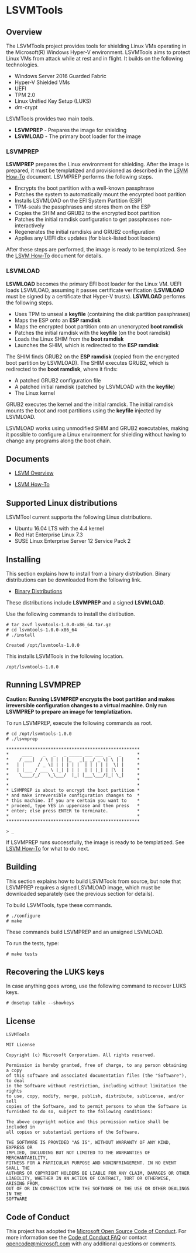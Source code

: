 LSVMTools
=========

Overview
--------

The LSVMTools project provides tools for shielding Linux VMs operating
in the Microsoft(R) Windows Hyper-V environment. LSVMTools aims to protect
Linux VMs from attack while at rest and in flight. It builds on the following
technologies.

- Windows Server 2016 Guarded Fabric
- Hyper-V Shielded VMs
- UEFI
- TPM 2.0
- Linux Unified Key Setup (LUKS)
- dm-crypt

LSVMTools provides two main tools.

- **LSVMPREP** - Prepares the image for shielding
- **LSVMLOAD** - The primary boot loader for the image

### LSVMPREP

**LSVMPREP** prepares the Linux environment for shielding. After the image
is prepared, it must be templatized and provisioned as described in the
[LSVM How-To](doc/LSVM_How_To.pdf) document. LSVMPREP performs the following
steps.

- Encrypts the boot partition with a well-known passphrase
- Patches the system to automatically mount the encyrpted boot parition
- Installs LSVMLOAD on the EFI System Partition (ESP)
- TPM-seals the passphrases and stores them on the ESP
- Copies the SHIM and GRUB2 to the encrypted boot partition
- Patches the initial ramdisk configuration to get passphrases non-interactively
- Regenerates the initial ramdisks and GRUB2 configuration
- Applies any UEFI dbx updates (for black-listed boot loaders)

After these steps are performed, the image is ready to be templatized. See
the [LSVM How-To](doc/LSVM_How_To.pdf) document for details.

### LSVMLOAD

**LSVMLOAD** becomes the primary EFI boot loader for the Linux VM. UEFI loads
LSVMLOAD, assuming it passes certificate verification (**LSVMLOAD** must be
signed by a certificate that Hyper-V trusts). **LSVMLOAD** performs the 
following steps.

- Uses TPM to unseal a **keyfile** (containing the disk partition passphrases)
- Maps the ESP onto an **ESP ramdisk**
- Maps the encrypted boot partition onto an unencrypted **boot ramdisk**
- Patches the initial ramdisk with the **keyfile** (on the boot ramdisk)
- Loads the Linux SHIM from the **boot ramdisk**
- Launches the SHIM, which is redirected to the **ESP ramdisk**

The SHIM finds GRUB2 on the **ESP ramdisk** (copied from the encrypted boot
partition by LSVMLOAD). The SHIM executes GRUB2, which is redirected to the
**boot ramdisk**, where it finds:

- A patched GRUB2 configuration file
- A patched initial ramdisk (patched by LSVMLOAD with the **keyfile**)
- The Linux kernel

GRUB2 executes the kernel and the initial ramdisk. The initial ramdisk mounts
the boot and root partitions using the **keyfile** injected by LSVMLOAD.

LSVMLOAD works using unmodified SHIM and GRUB2 executables, making it
possible to configure a Linux environment for shielding without having
to change any programs along the boot chain.

Documents
---------

- [LSVM Overview](doc/LSVM_Overview.pdf)

- [LSVM How-To](doc/LSVM_How_To.pdf)


Supported Linux distributions
-----------------------------

LSVMTool current supports the following Linux distributions.

- Ubuntu 16.04 LTS with the 4.4 kernel
- Red Hat Enterprise Linux 7.3
- SUSE Linux Enterprise Server 12 Service Pack 2

Installing
----------

This section explains how to install from a binary distribution. Binary 
distributions can be downloaded from the following link.

- [Binary Distributions](binaries)

These distributions include **LSVMPREP** and a signed **LSVMLOAD**.

Use the following commands to install the distibution.

```
# tar zxvf lsvmtools-1.0.0-x86_64.tar.gz
# cd lsvmtools-1.0.0-x86_64
# ./install

Created /opt/lsvmtools-1.0.0
```

This installs LSVMTools in the following location.

```
/opt/lsvmtools-1.0.0
```

Running LSVMPREP
----------------

**Caution: Running LSVMPREP encrypts the boot partition and makes irreversible
configuration changes to a virtual machine. Only run LSVMPREP to prepare an
image for templatization.**

To run LSVMPREP, execute the following commands as root.

```
# cd /opt/lsvmtools-1.0.0
# ./lsvmprep

***************************************************
*     ____    _   _   _ _____ ___ ___  _   _      *
*    / ___|  / \ | | | |_   _|_ _/ _ \| \ | |     *
*   | |     / _ \| | | | | |  | | | | |  \| |     *
*   | |___ / ___ \ |_| | | |  | | |_| | |\  |     *
*    \____/_/   \_\___/  |_| |___\___/|_| \_|     *
*                                                 *
*                                                 *
* LSVMPREP is about to encrypt the boot partition *
* and make irreversible configuration changes to  *
* this machine. If you are certain you want to    *
* proceed, type YES in uppercase and then press   *
* enter; else press ENTER to terminate.           *
*                                                 *
***************************************************

> _
```

If LSVMPREP runs successfully, the image is ready to be templatized. See
[LSVM How-To](doc/LSVM_How_To.pdf) for what to do next.

Building
--------

This section explains how to build LSVMTools from source, but note that 
LSVMPREP requires a signed LSVMLOAD image, which must be downloaded separately 
(see the previous section for details).

To build LSVMTools, type these commands.

```
# ./configure
# make
```

These commands build LSVMPREP and an unsigned LSVMLOAD.

To run the tests, type:

```
# make tests
```
Recovering the LUKS keys
------------------------

In case anything goes wrong, use the following command to recover LUKS keys.

```
# dmsetup table --showkeys
```

License
-------

```
LSVMTools 

MIT License

Copyright (c) Microsoft Corporation. All rights reserved.

Permission is hereby granted, free of charge, to any person obtaining a copy
of this software and associated documentation files (the "Software"), to deal
in the Software without restriction, including without limitation the rights
to use, copy, modify, merge, publish, distribute, sublicense, and/or sell
copies of the Software, and to permit persons to whom the Software is
furnished to do so, subject to the following conditions:

The above copyright notice and this permission notice shall be included in 
all copies or substantial portions of the Software.

THE SOFTWARE IS PROVIDED "AS IS", WITHOUT WARRANTY OF ANY KIND, EXPRESS OR
IMPLIED, INCLUDING BUT NOT LIMITED TO THE WARRANTIES OF MERCHANTABILITY,
FITNESS FOR A PARTICULAR PURPOSE AND NONINFRINGEMENT. IN NO EVENT SHALL THE
AUTHORS OR COPYRIGHT HOLDERS BE LIABLE FOR ANY CLAIM, DAMAGES OR OTHER
LIABILITY, WHETHER IN AN ACTION OF CONTRACT, TORT OR OTHERWISE, ARISING FROM,
OUT OF OR IN CONNECTION WITH THE SOFTWARE OR THE USE OR OTHER DEALINGS IN THE
SOFTWARE
```

Code of Conduct
---------------

This project has adopted the [Microsoft Open Source Code of Conduct](https://opensource.microsoft.com/codeofconduct/).
For more information see the [Code of Conduct FAQ](https://opensource.microsoft.com/codeofconduct/faq/) or
contact [opencode@microsoft.com](mailto:opencode@microsoft.com) with any additional questions or comments.
